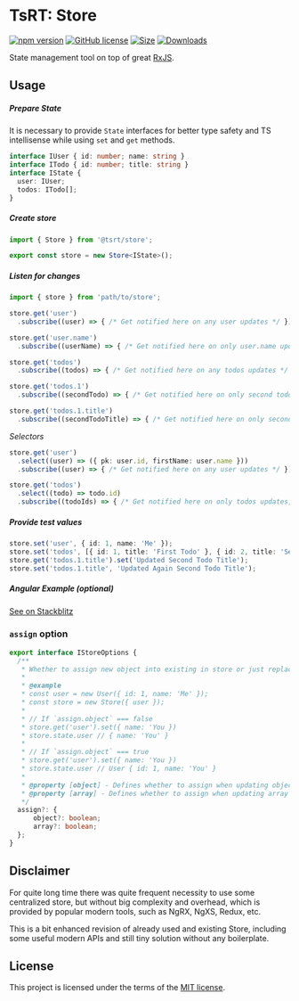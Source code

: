 # TsRT: Store

[![npm version](https://img.shields.io/npm/v/@tsrt/store.svg)](https://www.npmjs.com/package/@tsrt/store)  [![GitHub license](https://img.shields.io/badge/license-MIT-blue.svg)](https://github.com/tsReusableTools/tsrt/blob/master/LICENSE)  [![Size](https://img.shields.io/bundlephobia/minzip/@tsrt/store.svg)](https://www.npmjs.com/package/@tsrt/store)  [![Downloads](https://img.shields.io/npm/dm/@tsrt/store.svg)](https://www.npmjs.com/package/@tsrt/store)


<!-- Store service using `rxjs` under the hood. -->
State management tool on top of great [RxJS](https://www.npmjs.com/package/rxjs).

## Usage


##### Prepare State

It is necessary to provide `State` interfaces for better type safety and TS intellisense while using `set` and `get` methods.

```ts
interface IUser { id: number; name: string }
interface ITodo { id: number; title: string }
interface IState {
  user: IUser;
  todos: ITodo[];
}
```

##### Create store

```ts
import { Store } from '@tsrt/store';

export const store = new Store<IState>();
```

##### Listen for changes

```ts
import { store } from 'path/to/store';

store.get('user')
  .subscribe((user) => { /* Get notified here on any user updates */ })

store.get('user.name')
  .subscribe((userName) => { /* Get notified here on only user.name updates */ })

store.get('todos')
  .subscribe((todos) => { /* Get notified here on any todos updates */ })

store.get('todos.1')
  .subscribe((secondTodo) => { /* Get notified here on only second todo updates */ })

store.get('todos.1.title')
  .subscribe((secondTodoTitle) => { /* Get notified here on only second todo.title updates */ })
```

_Selectors_

```ts
store.get('user')
  .select((user) => ({ pk: user.id, firstName: user.name }))
  .subscribe((user) => { /* Get notified here on any user updates */ })

store.get('todos')
  .select((todo) => todo.id)
  .subscribe((todoIds) => { /* Get notified here on only todos updates, each value will be `number[]` (todo.id[]) */ })
```

##### Provide test values

```ts
store.set('user', { id: 1, name: 'Me' });
store.set('todos', [{ id: 1, title: 'First Todo' }, { id: 2, title: 'Second Todo' }]);
store.get('todos.1.title').set('Updated Second Todo Title');
store.set('todos.1.title', 'Updated Again Second Todo Title');
```

##### Angular Example (optional)

[See on Stackblitz](https://stackblitz.com/edit/angular-tsrt-store?file=src/app/todos.component.ts)

### `assign` option

```ts
export interface IStoreOptions {
  /**
   * Whether to assign new object into existing in store or just replace it.
   *
   * @example
   * const user = new User({ id: 1, name: 'Me' });
   * const store = new Store({ user });
   *
   * // If `assign.object` === false
   * store.get('user').set({ name: 'You })
   * store.state.user // { name: 'You' }
   *
   * // If `assign.object` === true
   * store.get('user').set({ name: 'You })
   * store.state.user // User { id: 1, name: 'You' }
   *
   * @property [object] - Defines whether to assign when updating object values. @default false.
   * @property [array] - Defines whether to assign when updating array values. @default false.
   */
  assign?: {
      object?: boolean;
      array?: boolean;
  };
}
```

## Disclaimer

For quite long time there was quite frequent necessity to use some centralized store, but without big complexity and overhead, which is provided by popular modern tools, such as NgRX, NgXS, Redux, etc.

This is a bit enhanced revision of already used and existing Store, including some useful modern APIs and still tiny solution without any boilerplate.

## License

This project is licensed under the terms of the [MIT license](https://github.com/tsReusableTools/tsrt/blob/master/LICENSE).
